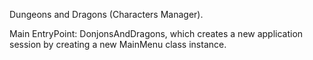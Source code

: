 Dungeons and Dragons (Characters Manager).

Main EntryPoint: DonjonsAndDragons, which creates a new application session by
                    creating a new MainMenu class instance.
